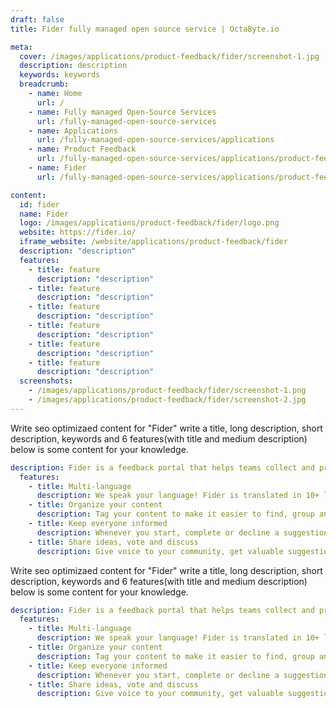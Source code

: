 ```yaml
---
draft: false
title: Fider fully managed open source service | OctaByte.io

meta:
  cover: /images/applications/product-feedback/fider/screenshot-1.jpg
  description: description
  keywords: keywords
  breadcrumb:
    - name: Home
      url: /
    - name: Fully managed Open-Source Services
      url: /fully-managed-open-source-services
    - name: Applications
      url: /fully-managed-open-source-services/applications
    - name: Product Feedback
      url: /fully-managed-open-source-services/applications/product-feedback
    - name: Fider
      url: /fully-managed-open-source-services/applications/product-feedback/fider

content:
  id: fider
  name: Fider
  logo: /images/applications/product-feedback/fider/logo.png
  website: https://fider.io/
  iframe_website: /website/applications/product-feedback/fider
  description: "description"
  features:
    - title: feature
      description: "description"
    - title: feature
      description: "description"
    - title: feature
      description: "description"
    - title: feature
      description: "description"
    - title: feature
      description: "description"
    - title: feature
      description: "description"
  screenshots:
    - /images/applications/product-feedback/fider/screenshot-1.png
    - /images/applications/product-feedback/fider/screenshot-2.jpg
---
```


Write seo optimizaed content for "Fider" write a title, long description, short description, keywords and 6 features(with title and medium description) below is some content for your knowledge.

```yml
description: Fider is a feedback portal that helps teams collect and prioritize customer feedback in one place, based on votes and ideas submitted. Share ideas, vote and discuss.
  features:
    - title: Multi-language
      description: We speak your language! Fider is translated in 10+ languages, such as English, Spanish, German, French and Portuguese!
    - title: Organize your content
      description: Tag your content to make it easier to find, group and decide. Tags can be either Public or Private.
    - title: Keep everyone informed
      description: Whenever you start, complete or decline a suggestion, Fider will notify everyone that subscribed to that topic.
    - title: Share ideas, vote and discuss
      description: Give voice to your community, get valuable suggestions and prioritize what they need the most.

```

Write seo optimizaed content for "Fider" write a title, long description, short description, keywords and 6 features(with title and medium description) below is some content for your knowledge.

```yml
description: Fider is a feedback portal that helps teams collect and prioritize customer feedback in one place, based on votes and ideas submitted. Share ideas, vote and discuss.
  features:
    - title: Multi-language
      description: We speak your language! Fider is translated in 10+ languages, such as English, Spanish, German, French and Portuguese!
    - title: Organize your content
      description: Tag your content to make it easier to find, group and decide. Tags can be either Public or Private.
    - title: Keep everyone informed
      description: Whenever you start, complete or decline a suggestion, Fider will notify everyone that subscribed to that topic.
    - title: Share ideas, vote and discuss
      description: Give voice to your community, get valuable suggestions and prioritize what they need the most.

```
